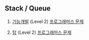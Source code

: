 ## Stack / Queue

1. [기능개발](https://github.com/dataminegames/Algorithm_Study/blob/master/Stack_Queue/programmers_01.py) (Level 2) [프로그래머스 문제](https://programmers.co.kr/learn/courses/30/lessons/42586)

2. [탑](https://github.com/dataminegames/Algorithm_Study/blob/master/Stack_Queue/programmers_02.py) (Level 2) [프로그래머스 문제](https://programmers.co.kr/learn/courses/30/lessons/42588)
